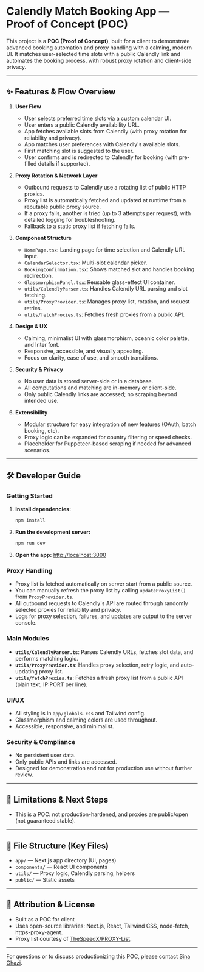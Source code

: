 # Calendly Match Booking App — Proof of Concept (POC)

This project is a **POC (Proof of Concept)**, built for a client to demonstrate advanced booking automation and proxy handling with a calming, modern UI. It matches user-selected time slots with a public Calendly link and automates the booking process, with robust proxy rotation and client-side privacy.

---

## ✨ Features & Flow Overview

1. **User Flow**
   - User selects preferred time slots via a custom calendar UI.
   - User enters a public Calendly availability URL.
   - App fetches available slots from Calendly (with proxy rotation for reliability and privacy).
   - App matches user preferences with Calendly's available slots.
   - First matching slot is suggested to the user.
   - User confirms and is redirected to Calendly for booking (with pre-filled details if supported).

2. **Proxy Rotation & Network Layer**
   - Outbound requests to Calendly use a rotating list of public HTTP proxies.
   - Proxy list is automatically fetched and updated at runtime from a reputable public proxy source.
   - If a proxy fails, another is tried (up to 3 attempts per request), with detailed logging for troubleshooting.
   - Fallback to a static proxy list if fetching fails.

3. **Component Structure**
   - `HomePage.tsx`: Landing page for time selection and Calendly URL input.
   - `CalendarSelector.tsx`: Multi-slot calendar picker.
   - `BookingConfirmation.tsx`: Shows matched slot and handles booking redirection.
   - `GlassmorphismPanel.tsx`: Reusable glass-effect UI container.
   - `utils/CalendlyParser.ts`: Handles Calendly URL parsing and slot fetching.
   - `utils/ProxyProvider.ts`: Manages proxy list, rotation, and request retries.
   - `utils/fetchProxies.ts`: Fetches fresh proxies from a public API.

4. **Design & UX**
   - Calming, minimalist UI with glassmorphism, oceanic color palette, and Inter font.
   - Responsive, accessible, and visually appealing.
   - Focus on clarity, ease of use, and smooth transitions.

5. **Security & Privacy**
   - No user data is stored server-side or in a database.
   - All computations and matching are in-memory or client-side.
   - Only public Calendly links are accessed; no scraping beyond intended use.

6. **Extensibility**
   - Modular structure for easy integration of new features (OAuth, batch booking, etc).
   - Proxy logic can be expanded for country filtering or speed checks.
   - Placeholder for Puppeteer-based scraping if needed for advanced scenarios.

---

## 🛠️ Developer Guide

### Getting Started

1. **Install dependencies:**
   ```bash
   npm install
   ```
2. **Run the development server:**
   ```bash
   npm run dev
   ```
3. **Open the app:**
   [http://localhost:3000](http://localhost:3000)

### Proxy Handling
- Proxy list is fetched automatically on server start from a public source.
- You can manually refresh the proxy list by calling `updateProxyList()` from `ProxyProvider.ts`.
- All outbound requests to Calendly's API are routed through randomly selected proxies for reliability and privacy.
- Logs for proxy selection, failures, and updates are output to the server console.

### Main Modules
- **`utils/CalendlyParser.ts`**: Parses Calendly URLs, fetches slot data, and performs matching logic.
- **`utils/ProxyProvider.ts`**: Handles proxy selection, retry logic, and auto-updating proxy list.
- **`utils/fetchProxies.ts`**: Fetches a fresh proxy list from a public API (plain text, IP:PORT per line).

### UI/UX
- All styling is in `app/globals.css` and Tailwind config.
- Glassmorphism and calming colors are used throughout.
- Accessible, responsive, and minimalist.

### Security & Compliance
- No persistent user data.
- Only public APIs and links are accessed.
- Designed for demonstration and not for production use without further review.

---

## 🚧 Limitations & Next Steps
- This is a POC: not production-hardened, and proxies are public/open (not guaranteed stable).

---

## 📂 File Structure (Key Files)
- `app/` — Next.js app directory (UI, pages)
- `components/` — React UI components
- `utils/` — Proxy logic, Calendly parsing, helpers
- `public/` — Static assets

---

## 🤝 Attribution & License
- Built as a POC for client
- Uses open-source libraries: Next.js, React, Tailwind CSS, node-fetch, https-proxy-agent.
- Proxy list courtesy of [TheSpeedX/PROXY-List](https://github.com/TheSpeedX/PROXY-List).

---

For questions or to discuss productionizing this POC, please contact  [Sina Ghazi](https://www.upwork.com/freelancers/sinaghazi).
